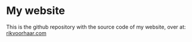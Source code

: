 # My website

This is the github repository with the source code of my website, over at:
[rikvoorhaar.com](https://www.rikvoorhaar.com)
